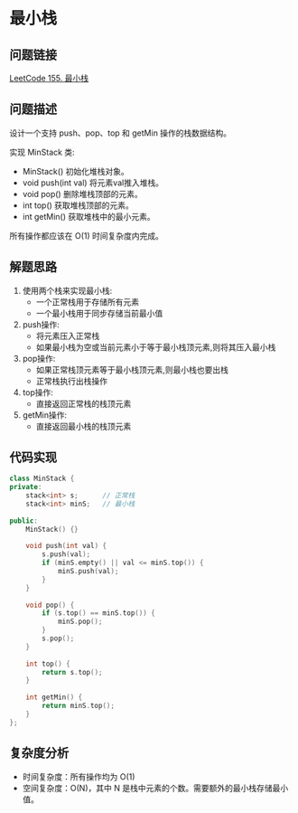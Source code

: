 # 最小栈

## 问题链接
[LeetCode 155. 最小栈](https://leetcode.com/problems/min-stack/)

## 问题描述
设计一个支持 push、pop、top 和 getMin 操作的栈数据结构。

实现 MinStack 类:
- MinStack() 初始化堆栈对象。
- void push(int val) 将元素val推入堆栈。
- void pop() 删除堆栈顶部的元素。
- int top() 获取堆栈顶部的元素。
- int getMin() 获取堆栈中的最小元素。

所有操作都应该在 O(1) 时间复杂度内完成。

## 解题思路
1. 使用两个栈来实现最小栈:
   - 一个正常栈用于存储所有元素
   - 一个最小栈用于同步存储当前最小值
2. push操作:
   - 将元素压入正常栈
   - 如果最小栈为空或当前元素小于等于最小栈顶元素,则将其压入最小栈
3. pop操作:
   - 如果正常栈顶元素等于最小栈顶元素,则最小栈也要出栈
   - 正常栈执行出栈操作
4. top操作:
   - 直接返回正常栈的栈顶元素
5. getMin操作:
   - 直接返回最小栈的栈顶元素

## 代码实现
```cpp
class MinStack {
private:
    stack<int> s;      // 正常栈
    stack<int> minS;   // 最小栈
    
public:
    MinStack() {}
    
    void push(int val) {
        s.push(val);
        if (minS.empty() || val <= minS.top()) {
            minS.push(val);
        }
    }
    
    void pop() {
        if (s.top() == minS.top()) {
            minS.pop();
        }
        s.pop();
    }
    
    int top() {
        return s.top();
    }
    
    int getMin() {
        return minS.top();
    }
};
```

## 复杂度分析
- 时间复杂度：所有操作均为 O(1)
- 空间复杂度：O(N)，其中 N 是栈中元素的个数。需要额外的最小栈存储最小值。